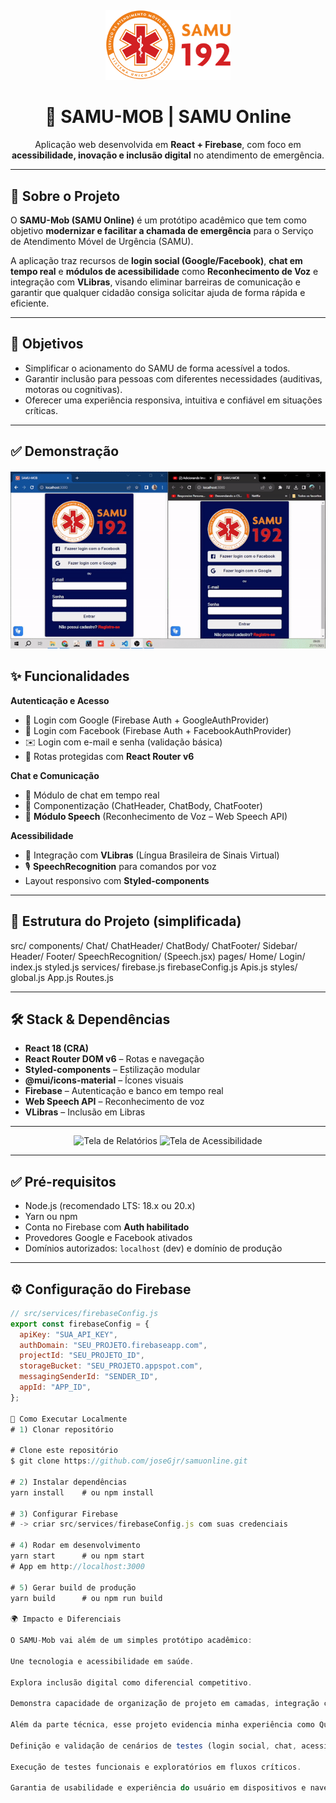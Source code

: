 <h4 align="center">
    <img src="src/assets/Samu-logo.png" alt="Logo do SAMU-Mob" width="200px">
</h4>

<h1 align="center">
    🚀 SAMU-MOB | SAMU Online
</h1>

<p align="center">
    Aplicação web desenvolvida em <strong>React + Firebase</strong>, com foco em <strong>acessibilidade, inovação e inclusão digital</strong> no atendimento de emergência.
</p>

---

## 📖 Sobre o Projeto

O **SAMU-Mob (SAMU Online)** é um protótipo acadêmico que tem como objetivo **modernizar e facilitar a chamada de emergência** para o Serviço de Atendimento Móvel de Urgência (SAMU).  

A aplicação traz recursos de **login social (Google/Facebook)**, **chat em tempo real** e **módulos de acessibilidade** como **Reconhecimento de Voz** e integração com **VLibras**, visando eliminar barreiras de comunicação e garantir que qualquer cidadão consiga solicitar ajuda de forma rápida e eficiente.

---

## 🎯 Objetivos

- Simplificar o acionamento do SAMU de forma acessível a todos.  
- Garantir inclusão para pessoas com diferentes necessidades (auditivas, motoras ou cognitivas).  
- Oferecer uma experiência responsiva, intuitiva e confiável em situações críticas.  

---

## ✅ Demonstração

<h4 align="center">
    <img src="src/assets/ezgif.com-video-to-gif.gif" alt="Demonstração do SAMU-Mob">
</h4>

## ✨ Funcionalidades

**Autenticação e Acesso**
- 🔵 Login com Google (Firebase Auth + GoogleAuthProvider)  
- 🔵 Login com Facebook (Firebase Auth + FacebookAuthProvider)  
- ✉️ Login com e-mail e senha (validação básica)  
- 🔐 Rotas protegidas com **React Router v6**

**Chat e Comunicação**
- 💬 Módulo de chat em tempo real  
- 🧩 Componentização (ChatHeader, ChatBody, ChatFooter)  
- 🎤 **Módulo Speech** (Reconhecimento de Voz – Web Speech API)  

**Acessibilidade**
- 🤟 Integração com **VLibras** (Língua Brasileira de Sinais Virtual)  
- 🎙️ **SpeechRecognition** para comandos por voz  
- Layout responsivo com **Styled-components**  

---

## 🧱 Estrutura do Projeto (simplificada)

src/
components/
Chat/
ChatHeader/
ChatBody/
ChatFooter/
Sidebar/
Header/
Footer/
SpeechRecognition/ (Speech.jsx)
pages/
Home/
Login/
index.js
styled.js
services/
firebase.js
firebaseConfig.js
Apis.js
styles/
global.js
App.js
Routes.js


---

## 🛠️ Stack & Dependências

- **React 18 (CRA)**  
- **React Router DOM v6** – Rotas e navegação  
- **Styled-components** – Estilização modular  
- **@mui/icons-material** – Ícones visuais  
- **Firebase** – Autenticação e banco em tempo real  
- **Web Speech API** – Reconhecimento de voz  
- **VLibras** – Inclusão em Libras  

---

<p align="center">
  <img src="4.jpg" alt="Tela de Relatórios" width="250px">
  <img src="5.jpg" alt="Tela de Acessibilidade" width="250px">
</p>

---

## ✅ Pré-requisitos

- Node.js (recomendado LTS: 18.x ou 20.x)  
- Yarn ou npm  
- Conta no Firebase com **Auth habilitado**  
- Provedores Google e Facebook ativados  
- Domínios autorizados: `localhost` (dev) e domínio de produção  

---

## ⚙️ Configuração do Firebase

```js
// src/services/firebaseConfig.js
export const firebaseConfig = {
  apiKey: "SUA_API_KEY",
  authDomain: "SEU_PROJETO.firebaseapp.com",
  projectId: "SEU_PROJETO_ID",
  storageBucket: "SEU_PROJETO.appspot.com",
  messagingSenderId: "SENDER_ID",
  appId: "APP_ID",
};

🚀 Como Executar Localmente
# 1) Clonar repositório

# Clone este repositório
$ git clone https://github.com/joseGjr/samuonline.git

# 2) Instalar dependências
yarn install    # ou npm install

# 3) Configurar Firebase
# -> criar src/services/firebaseConfig.js com suas credenciais

# 4) Rodar em desenvolvimento
yarn start      # ou npm start
# App em http://localhost:3000

# 5) Gerar build de produção
yarn build      # ou npm run build

🌍 Impacto e Diferenciais

O SAMU-Mob vai além de um simples protótipo acadêmico:

Une tecnologia e acessibilidade em saúde.

Explora inclusão digital como diferencial competitivo.

Demonstra capacidade de organização de projeto em camadas, integração com APIs e boas práticas de desenvolvimento.

Além da parte técnica, esse projeto evidencia minha experiência como Quality Assurance (QA), onde atuei em:

Definição e validação de cenários de testes (login social, chat, acessibilidade).

Execução de testes funcionais e exploratórios em fluxos críticos.

Garantia de usabilidade e experiência do usuário em dispositivos e navegadores distintos.

